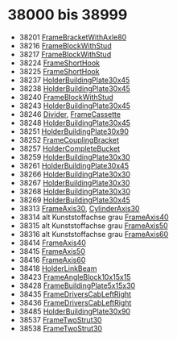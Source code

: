 # 38000 bis 38999
- 38201 [FrameBracketWithAxle80](Elements/FrameBracketWithAxle80.md)
- 38216 [FrameBlockWithStud](Elements/FrameBlockWithStud.md)
- 38217 [FrameBlockWithStud](Elements/FrameBlockWithStud.md)
- 38224 [FrameShortHook](Elements/FrameShortHook.md)
- 38225 [FrameShortHook](Elements/FrameShortHook.md)
- 38237 [HolderBuildingPlate30x45](Elements/HolderBuildingPlate30x45.md)
- 38238 [HolderBuildingPlate30x45](Elements/HolderBuildingPlate30x45.md)
- 38240 [FrameBlockWithStud](Elements/FrameBlockWithStud.md)
- 38243 [HolderBuildingPlate30x45](Elements/HolderBuildingPlate30x45.md)
- 38246 [Divider](ModelBase/Divider.md), [FrameCassette](Elements/FrameCassette.md)
- 38248 [HolderBuildingPlate30x45](Elements/HolderBuildingPlate30x45.md)
- 38251 [HolderBuildingPlate30x90](Elements/HolderBuildingPlate30x90.md)
- 38252 [FrameCouplingBracket](Elements/FrameCouplingBracket.md)
- 38257 [HolderCompleteBucket](Elements/HolderCompleteBucket.md)
- 38259 [HolderBuildingPlate30x30](Elements/HolderBuildingPlate30x30.md)
- 38261 [HolderBuildingPlate30x45](Elements/HolderBuildingPlate30x45.md)
- 38266 [HolderBuildingPlate30x30](Elements/HolderBuildingPlate30x30.md)
- 38267 [HolderBuildingPlate30x30](Elements/HolderBuildingPlate30x30.md)
- 38268 [HolderBuildingPlate30x30](Elements/HolderBuildingPlate30x30.md)
- 38269 [HolderBuildingPlate30x45](Elements/HolderBuildingPlate30x45.md)
- 38313 [FrameAxis30](Elements/FrameAxis30.md), [CylinderAxis30](Elements/CylinderAxis30.md)
- 38314 alt Kunststoffachse grau [FrameAxis40](Elements/FrameAxis40.md)
- 38315 alt Kunststoffachse grau [FrameAxis50](Elements/FrameAxis50.md)
- 38316 alt Kunststoffachse grau [FrameAxis60](Elements/FrameAxis60.md)
- 38414 [FrameAxis40](Elements/FrameAxis40.md)
- 38415 [FrameAxis50](Elements/FrameAxis50.md)
- 38416 [FrameAxis60](Elements/FrameAxis60.md)
- 38418 [HolderLinkBeam](Elements/HolderLinkBeam.md)
- 38423 [FrameAngleBlock10x15x15](Elements/FrameAngleBlock10x15x15.md)
- 38428 [FrameBuildingPlate5x15x30](Elements/FrameBuildingPlate5x15x30.md)
- 38435 [FrameDriversCabLeftRight](Elements/FrameDriversCabLeftRight.md)
- 38436 [FrameDriversCabLeftRight](Elements/FrameDriversCabLeftRight.md)
- 38485 [HolderBuildingPlate30x90](Elements/HolderBuildingPlate30x90.md)
- 38537 [FrameTwoStrut30](Elements/FrameTwoStrut30.md)
- 38538 [FrameTwoStrut30](Elements/FrameTwoStrut30.md)